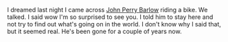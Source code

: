 I dreamed last night I came across <a href="https://en.wikipedia.org/wiki/John_Perry_Barlow">John Perry Barlow</a> riding a bike. We talked. I said wow I'm so surprised to see you. I told him to stay here and not try to find out what's going on in the world. I don't know why I said that, but it seemed real. He's been gone for a couple of years now.
